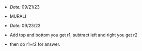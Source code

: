 - *Date:* 09/21/23
- MURALI 

- *Date:* 09/23/23
- Add top and bottom you get r1, subtract left and right you get r2
- then do r1+r2 for answer.
